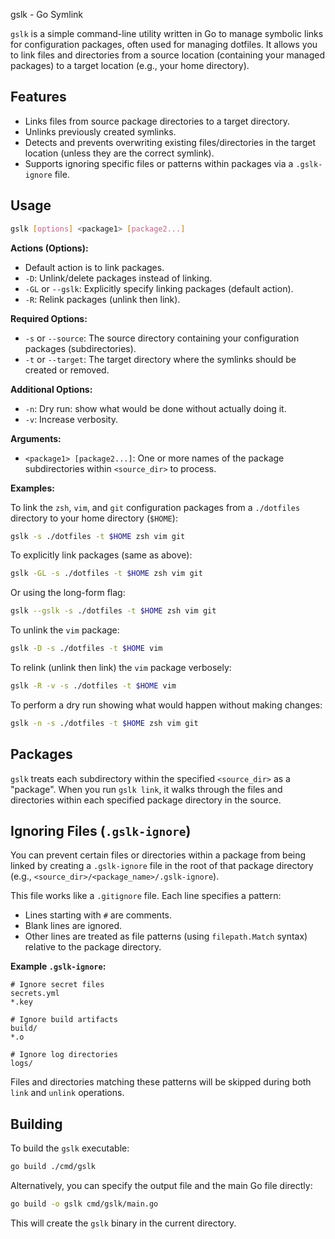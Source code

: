 gslk - Go Symlink

`gslk` is a simple command-line utility written in Go to manage symbolic links for configuration packages, often used for managing dotfiles. It allows you to link files and directories from a source location (containing your managed packages) to a target location (e.g., your home directory).

## Features

*   Links files from source package directories to a target directory.
*   Unlinks previously created symlinks.
*   Detects and prevents overwriting existing files/directories in the target location (unless they are the correct symlink).
*   Supports ignoring specific files or patterns within packages via a `.gslk-ignore` file.

## Usage

```bash
gslk [options] <package1> [package2...]
```

**Actions (Options):**

*   Default action is to link packages.
*   `-D`: Unlink/delete packages instead of linking.
*   `-GL` or `--gslk`: Explicitly specify linking packages (default action).
*   `-R`: Relink packages (unlink then link).

**Required Options:**

*   `-s` or `--source`: The source directory containing your configuration packages (subdirectories).
*   `-t` or `--target`: The target directory where the symlinks should be created or removed.

**Additional Options:**

*   `-n`: Dry run: show what would be done without actually doing it.
*   `-v`: Increase verbosity.

**Arguments:**

*   `<package1> [package2...]`: One or more names of the package subdirectories within `<source_dir>` to process.

**Examples:**

To link the `zsh`, `vim`, and `git` configuration packages from a `./dotfiles` directory to your home directory (`$HOME`):

```bash
gslk -s ./dotfiles -t $HOME zsh vim git
```

To explicitly link packages (same as above):
```bash
gslk -GL -s ./dotfiles -t $HOME zsh vim git
```

Or using the long-form flag:
```bash
gslk --gslk -s ./dotfiles -t $HOME zsh vim git
```

To unlink the `vim` package:

```bash
gslk -D -s ./dotfiles -t $HOME vim
```

To relink (unlink then link) the `vim` package verbosely:

```bash
gslk -R -v -s ./dotfiles -t $HOME vim
```

To perform a dry run showing what would happen without making changes:

```bash
gslk -n -s ./dotfiles -t $HOME zsh vim git
```

## Packages

`gslk` treats each subdirectory within the specified `<source_dir>` as a "package". When you run `gslk link`, it walks through the files and directories within each specified package directory in the source.

## Ignoring Files (`.gslk-ignore`)

You can prevent certain files or directories within a package from being linked by creating a `.gslk-ignore` file in the root of that package directory (e.g., `<source_dir>/<package_name>/.gslk-ignore`).

This file works like a `.gitignore` file. Each line specifies a pattern:

*   Lines starting with `#` are comments.
*   Blank lines are ignored.
*   Other lines are treated as file patterns (using `filepath.Match` syntax) relative to the package directory.

**Example `.gslk-ignore`:**

```
# Ignore secret files
secrets.yml
*.key

# Ignore build artifacts
build/
*.o

# Ignore log directories
logs/
```

Files and directories matching these patterns will be skipped during both `link` and `unlink` operations.

## Building

To build the `gslk` executable:

```bash
go build ./cmd/gslk
```

Alternatively, you can specify the output file and the main Go file directly:

```bash
go build -o gslk cmd/gslk/main.go
```

This will create the `gslk` binary in the current directory.
